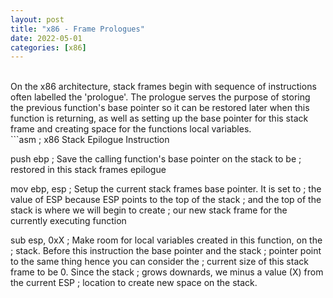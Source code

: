 ```yaml
---
layout: post
title: "x86 - Frame Prologues"
date: 2022-05-01
categories: [x86]
---
```

<br> 
On the x86 architecture, stack frames begin with sequence of instructions often 
labelled the 'prologue'. The prologue serves the purpose of storing the previous
function's base pointer so it can be restored later when this function is 
returning, as well as setting up the base pointer for this stack frame and 
creating space for the functions local variables.   
<br> 
```asm
; x86 Stack Epilogue Instruction

push ebp        ; Save the calling function's base pointer on the stack to be 
                ; restored in this stack frames epilogue

mov ebp, esp    ; Setup the current stack frames base pointer. It is set to 
                ; the value of ESP because ESP points to the top of the stack
                ; and the top of the stack is where we will begin to create 
                ; our new stack frame for the currently executing function

sub esp, 0xX    ; Make room for local variables created in this function, on the 
                ; stack. Before this instruction the base pointer and the stack 
                ; pointer point to the same thing hence you can consider the 
                ; current size of this stack frame to be 0. Since the stack 
                ; grows downards, we minus a value (X) from the current ESP 
                ; location to create new space on the stack.  
```   

